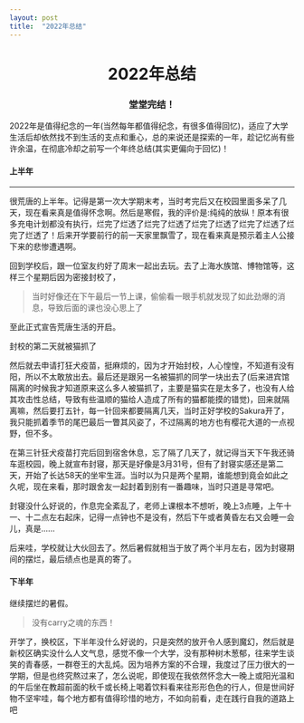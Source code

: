 ```yaml
---
layout: post
title:  "2022年总结"
---
```

# <center>2022年总结</center>

### <center>堂堂完结！</center>

​	2022年是值得纪念的一年(当然每年都值得纪念，有很多值得回忆)，适应了大学生活后却依然找不到生活的支点和重心，总的来说还是探索的一年，趁记忆尚有些许余温，在彻底冷却之前写一个年终总结(其实更偏向于回忆)！

#### 上半年

---

​	很荒唐的上半年。记得是第一次大学期末考，当时考完后又在校园里面多呆了几天，现在看来真是值得怀念啊。然后是寒假，我的评价是:纯纯的放纵！原本有很多充电计划都没有执行，烂完了烂透了烂完了烂透了烂完了烂透了烂完了烂透了烂完了烂透了！后来开学要前行的前一天家里飘雪了，现在看来真是预示着主人公接下来的悲惨遭遇啊。

​	回到学校后，跟一位室友约好了周末一起出去玩。去了上海水族馆、博物馆等，这样三个星期后因为密接封校了，

> 当时好像还在下午最后一节上课，偷偷看一眼手机就发现了如此劲爆的消息，导致后面的课也没心思上了

至此正式宣告荒唐生活的开启。

封校的第二天就被猫抓了

<!-- 对这件事我的评价是对猫要专一，原本喜欢的是一只纯白异瞳的猫，那一天没看到它在原本的位置，换了另一只猫，结果被抓了，这就是不守男德的下场！ -->

然后就去申请打狂犬疫苗，挺麻烦的，因为才开始封校，人心惶惶，不知道有没有阳，所以不太敢放出去。最后还是跟另一名被猫抓的同学一块出去了(后来进宾馆隔离的时候我才知道原来这么多人被猫抓了，主要是猫实在是太多了，也没有人给其攻击性总结，导致有些温顺的猫给人造成了所有的猫都能摸的错觉)，回来就隔离嘛，然后要打五针，每一针回来都要隔离几天，当时正好学校的Sakura开了，我只能抓着季节的尾巴最后一瞥其风姿了，不过隔离的地方也有樱花大道的一点视野，但不多。

在第三针狂犬疫苗打完后回到宿舍休息，忘了隔了几天了，就记得当天下午我还骑车逛校园，晚上就宣布封寝，那天是好像是3月31号，但有了封寝实感还是第二天，开始了长达58天的坐牢生涯。当时以为只是两个星期，谁能想到竟会如此之久呢，现在来看，那时跟舍友一起封着到别有一番趣味，当时只道是寻常吧。

封寝没什么好说的，作息完全紊乱了，老师上课根本不想听，晚上3点睡，上午十一、十二点左右起床，记得一点钟也不是没有，然后下午或者黄昏左右又会睡一会儿，真是...... 

后来哇，学校就让大伙回去了。然后暑假就相当于放了两个半月左右，因为封寝期间的摆烂，最后绩点也是真的寄了。

#### 下半年

继续摆烂的暑假。

> 没有carry之魂的东西！

​	开学了，换校区，下半年没什么好说的，只是突然的放开令人感到魔幻，然后就是新校区确实没什么人文气息，感觉不像一个大学，没有那种树木葱郁，往来学生谈笑的青春感，一群卷王的大乱炖。因为培养方案的不合理，我度过了压力很大的一学期，但是也终究熬过来了，怎么说呢，即使现在我依然怀念大一晚上或阳光温和的午后坐在教超前面的秋千或长椅上喝着饮料看来往形形色色的行人，但是世间好物不坚牢哇，每个地方都有值得珍惜的地方，不如向前看，走在践行自我的道路上吧